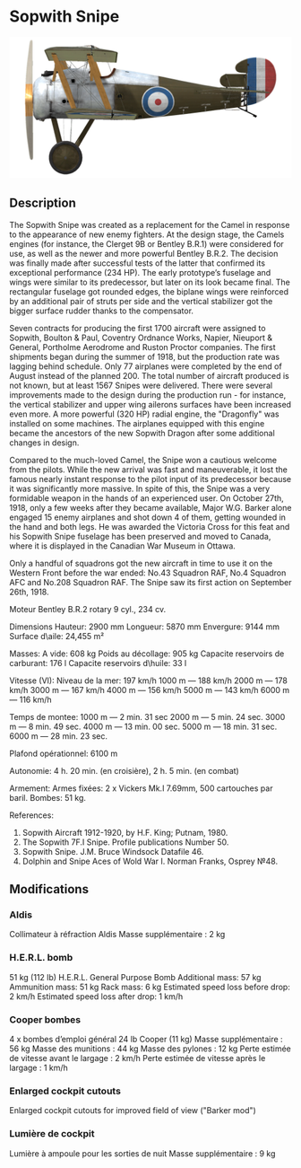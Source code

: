 # Sopwith Snipe

![sopsnipe](../images/sopsnipe.png)

## Description

The Sopwith Snipe was created as a replacement for the Camel in response to the appearance of new enemy fighters. At the design stage, the Camels engines (for instance, the Clerget 9B or Bentley B.R.1) were considered for use, as well as the newer and more powerful Bentley B.R.2. The decision was finally made after successful tests of the latter that confirmed its exceptional performance (234 HP). The early prototype’s fuselage and wings were similar to its predecessor, but later on its look became final. The rectangular fuselage got rounded edges, the biplane wings were reinforced by an additional pair of struts per side and the vertical stabilizer got the bigger surface rudder thanks to the compensator.

Seven contracts for producing the first 1700 aircraft were assigned to Sopwith, Boulton & Paul, Coventry Ordnance Works, Napier, Nieuport & General, Portholme Aerodrome and Ruston Proctor companies. The first shipments began during the summer of 1918, but the production rate was lagging behind schedule. Only 77 airplanes were completed by the end of August instead of the planned 200. The total number of aircraft produced is not known, but at least 1567 Snipes were delivered. There were several improvements made to the design during the production run - for instance, the vertical stabilizer and upper wing ailerons surfaces have been increased even more. A more powerful (320 HP) radial engine, the "Dragonfly" was installed on some machines. The airplanes equipped with this engine became the ancestors of the new Sopwith Dragon after some additional changes in design.

Compared to the much-loved Camel, the Snipe won a cautious welcome from the pilots. While the new arrival was fast and maneuverable, it lost the famous nearly instant response to the pilot input of its predecessor because it was significantly more massive. In spite of this, the Snipe was a very formidable weapon in the hands of an experienced user. On October 27th, 1918, only a few weeks after they became available, Major W.G. Barker alone engaged 15 enemy airplanes and shot down 4 of them, getting wounded in the hand and both legs. He was awarded the Victoria Cross for this feat and his Sopwith Snipe fuselage has been preserved and moved to Canada, where it is displayed in the Canadian War Museum in Ottawa.

Only a handful of squadrons got the new aircraft in time to use it on the Western Front before the war ended: No.43 Squadron RAF, No.4 Squadron AFC and No.208 Squadron RAF. The Snipe saw its first action on September 26th, 1918.


Moteur
Bentley B.R.2 rotary 9 cyl., 234 cv.

Dimensions
Hauteur: 2900 mm
Longueur: 5870 mm
Envergure: 9144 mm
Surface d\aile: 24,455 m²

Masses:
A vide: 608 kg 
Poids au décollage: 905 kg
Capacite reservoirs de carburant: 176 l
Capacite reservoirs d\huile: 33 l    

Vitesse (VI):
Niveau de la mer: 197 km/h
1000 m — 188 km/h
2000 m — 178 km/h
3000 m — 167 km/h
4000 m — 156 km/h
5000 m — 143 km/h
6000 m — 116 km/h

Temps de montee:
1000 m — 2 min. 31 sec
2000 m — 5 min. 24 sec.
3000 m — 8 min. 49 sec.
4000 m — 13 min. 00 sec.
5000 m — 18 min. 31 sec.
6000 m — 28 min. 23 sec.

Plafond opérationnel: 6100 m

Autonomie: 4 h. 20 min. (en croisière), 2 h. 5 min. (en combat)

Armement:
Armes fixées: 2 х Vickers Mk.I 7.69mm, 500 cartouches par baril.
Bombes: 51 kg.

References:
1) Sopwith Aircraft 1912-1920, by H.F. King; Putnam, 1980.
2) The Sopwith 7F.I Snipe. Profile publications Number 50.
3) Sopwith Snipe. J.M. Bruce Windsock Datafile 46.
4) Dolphin and Snipe Aces of Wold War I. Norman Franks, Osprey №48.

## Modifications

### Aldis

Collimateur à réfraction Aldis
Masse supplémentaire : 2 kg

### H.E.R.L. bomb

51 kg (112 lb) H.E.R.L. General Purpose Bomb
Additional mass: 57 kg
Ammunition mass: 51 kg
Rack mass: 6 kg
Estimated speed loss before drop: 2 km/h
Estimated speed loss after drop: 1 km/h
### Cooper bombes

4 x bombes d’emploi général 24 lb Cooper (11 kg)
Masse supplémentaire : 56 kg
Masse des munitions : 44 kg
Masse des pylones : 12 kg
Perte estimée de vitesse avant le largage : 2 km/h
Perte estimée de vitesse après le largage : 1 km/h

### Enlarged cockpit cutouts

Enlarged cockpit cutouts for improved field of view ("Barker mod")
### Lumière de cockpit

Lumière à ampoule pour les sorties de nuit
Masse supplémentaire : 9 kg
